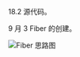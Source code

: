 18.2 源代码。

9 月 3 Fiber 的创建。

![Fiber 思路图](https://files.mdnice.com/user/24714/2e5ba738-9cef-4038-83de-90021f0b53ce.png)
